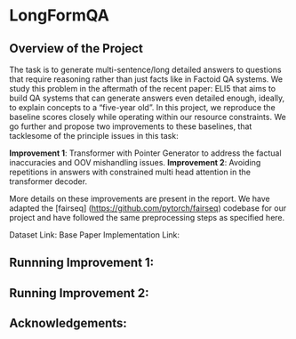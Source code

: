 # LongFormQA

## Overview of the Project

The task is to generate multi-sentence/long detailed answers to questions that require reasoning rather than just facts like in Factoid QA systems. We study this problem in the aftermath of the recent paper:  ELI5 that aims to build QA systems that can generate answers even detailed enough, ideally, to explain concepts to a “five-year old”. In this project, we reproduce the baseline scores closely while operating within our resource constraints.  We go further and propose two improvements to these baselines, that tacklesome of the principle issues in this task:

**Improvement 1**: Transformer with Pointer Generator to address the factual inaccuracies and OOV mishandling issues.
**Improvement 2**: Avoiding repetitions in answers with constrained multi head attention in the transformer decoder.


More details on these improvements are present in the report. We have adapted the [fairseq] (https://github.com/pytorch/fairseq) codebase for our project and have followed the same preprocessing steps as specified here.

Dataset Link: 
Base Paper Implementation Link: 

## Runnning Improvement 1:

## Running Improvement 2:


## Acknowledgements:





